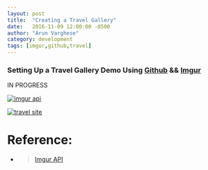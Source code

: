 ```yaml
---
layout: post
title:  "Creating a Travel Gallery"
date:   2016-11-09 12:00:00 -0500
author: "Arun Varghese"
category: development
tags: [imgur,github,travel]
---
```


### Setting Up a Travel Gallery Demo Using [Github](https://github.com/) && [Imgur](http://imgur.com/)

IN PROGRESS


<a target="_blank" href="http://avarghese.me/travel"><img class="img-travel" src="http://i.imgur.com/8ICKifkh.jpg" alt
	="imgur api"/></a> 

<a target="_blank" href="http://avarghese.me/travel"><img class="img-travel" src="http://i.imgur.com/dwloXIXh.jpg" alt
	="travel site"/></a>  

# Reference:

+ >[Imgur API](https://api.imgur.com/)  
